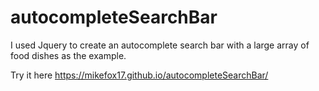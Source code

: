 # autocompleteSearchBar

I used Jquery to create an autocomplete search bar with a large array of food dishes as the example.

Try it here https://mikefox17.github.io/autocompleteSearchBar/

